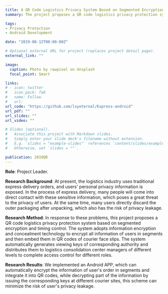 ```yaml
---
title: A QR Code Logistics Privacy System Based on Segmented Encryption and Timing Control
summary: The project proposes a QR code logistics privacy protection system based on segmented encryption and timing control. The system adopts information encryption and concealment technology to encrypt all information of users in segments and then embed them in QR codes of courier face slips. The system automatically generates viewing keys of corresponding authority and distributes them to logistics consolidation center managers of different levels to complete access control for different roles.

tags:
- Privacy Protection
- Android Development

date: "2019-08-12T00:00:00Z"

# Optional external URL for project (replaces project detail page).
external_link: ""

image:
  caption: Photo by rawpixel on Unsplash
  focal_point: Smart

links:
# - icon: twitter
#   icon_pack: fab
#   name: Follow
#   url: 
url_code: "https://github.com/lxyeternal/Express-android"
url_pdf: ""
url_slides: ""
url_video: ""

# Slides (optional).
#   Associate this project with Markdown slides.
#   Simply enter your slide deck's filename without extension.
#   E.g. `slides = "example-slides"` references `content/slides/example-slides.md`.
#   Otherwise, set `slides = ""`.

publication: 2019QR
---
```


**Role**: Project Leader.

**Research Background**: At present, the logistics industry uses traditional express delivery orders, and users' personal privacy information is exposed. In the process of express delivery, many people will come into direct contact with these sensitive information, which poses a great threat to the privacy of users. At the same time, many users directly discard the outer packaging after unpacking, which also has the risk of privacy leakage.

**Research Method**: In response to these problems, this project proposes a QR code logistics privacy protection system based on segmented encryption and timing control. The system adopts information encryption and concealment technology to encrypt all information of users in segments and then embed them in QR codes of courier face slips. The system automatically generates viewing keys of corresponding authority and distributes them to logistics consolidation center managers of different levels to complete access control for different roles.

**Research Results**: We implemented an Android APP, which can automatically encrypt the information of user's order in segments and integrate it into QR codes, while decrypting part of the information by issuing the corresponding keys at different courier sites, this scheme can minimize the risk of user's privacy leakage.
